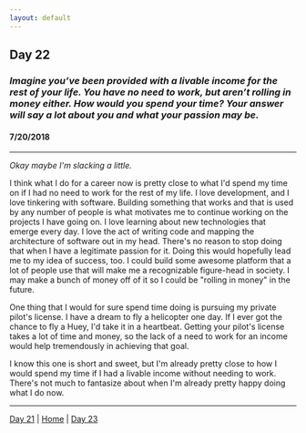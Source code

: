 ```yaml
---
layout: default
---
```


## Day 22
### *Imagine you’ve been provided with a livable income for the rest of your life. You have no need to work, but aren’t rolling in money either. How would you spend your time? Your answer will say a lot about you and what your passion may be.*
#### 7/20/2018

---

*Okay maybe I'm slacking a little.*

I think what I do for a career now is pretty close to what I'd spend my time on if I had no need to work for the rest of my life. I love development, and I love tinkering with software. Building something that works and that is used by any number of people is what motivates me to continue working on the projects I have going on. I love learning about new technologies that emerge every day. I love the act of writing code and mapping the architecture of software out in my head. There's no reason to stop doing that when I have a legitimate passion for it. Doing this would hopefully lead me to my idea of success, too. I could build some awesome platform that a lot of people use that will make me a recognizable figure-head in society. I may make a bunch of money off of it so I could be "rolling in money" in the future.

One thing that I would for sure spend time doing is pursuing my private pilot's license. I have a dream to fly a helicopter one day. If I ever got the chance to fly a Huey, I'd take it in a heartbeat. Getting your pilot's license takes a lot of time and money, so the lack of a need to work for an income would help tremendously in achieving that goal.

I know this one is short and sweet, but I'm already pretty close to how I would spend my time if I had a livable income without needing to work. There's not much to fantasize about when I'm already pretty happy doing what I do now.

---
[Day 21](./day-21) | [Home](./) | [Day 23](./day-23)